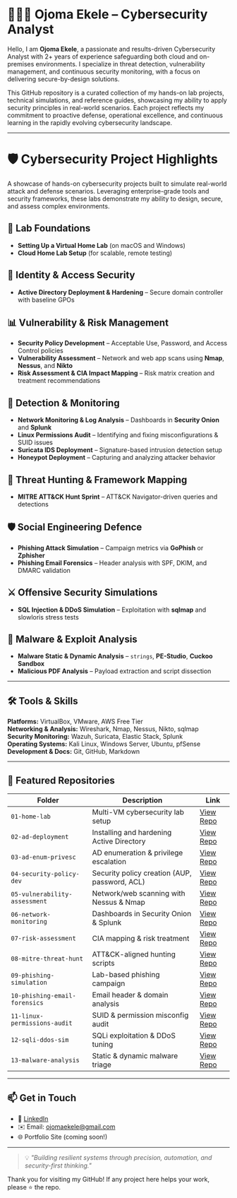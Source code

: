 # 👩🏽‍💻 Ojoma Ekele – Cybersecurity Analyst

Hello, I am **Ojoma Ekele**, a passionate and results-driven Cybersecurity Analyst with 2+ years of experience safeguarding both cloud and on-premises environments.
I specialize in threat detection, vulnerability management, and continuous security monitoring, with a focus on delivering secure-by-design solutions.

This GitHub repository is a curated collection of my hands-on lab projects, technical simulations, and reference guides, showcasing my ability to apply security principles in real-world scenarios.
Each project reflects my commitment to proactive defense, operational excellence, and continuous learning in the rapidly evolving cybersecurity landscape.

---

# 🛡 Cybersecurity Project Highlights

A showcase of hands-on cybersecurity projects built to simulate real-world attack and defense scenarios.
Leveraging enterprise-grade tools and security frameworks, these labs demonstrate my ability to design, secure, and assess complex environments.

## 📂 Lab Foundations
-  **Setting Up a Virtual Home Lab** (on macOS and Windows)
-  **Cloud Home Lab Setup** (for scalable, remote testing)

## 🔑 Identity & Access Security
- **Active Directory Deployment & Hardening** – Secure domain controller with baseline GPOs

## 📊 Vulnerability & Risk Management
- **Security Policy Development** – Acceptable Use, Password, and Access Control policies
- **Vulnerability Assessment** – Network and web app scans using **Nmap**, **Nessus**, and **Nikto**
- **Risk Assessment & CIA Impact Mapping** – Risk matrix creation and treatment recommendations

## 📡 Detection & Monitoring
- **Network Monitoring & Log Analysis** – Dashboards in **Security Onion** and **Splunk**
- **Linux Permissions Audit** – Identifying and fixing misconfigurations & SUID issues
- **Suricata IDS Deployment** – Signature-based intrusion detection setup
- **Honeypot Deployment** – Capturing and analyzing attacker behavior

## 🎯 Threat Hunting & Framework Mapping
- **MITRE ATT&CK Hunt Sprint** – ATT&CK Navigator-driven queries and detections

## 🛡 Social Engineering Defence
- **Phishing Attack Simulation** – Campaign metrics via **GoPhish** or **Zphisher**
- **Phishing Email Forensics** – Header analysis with SPF, DKIM, and DMARC validation

## ⚔ Offensive Security Simulations
- **SQL Injection & DDoS Simulation** – Exploitation with **sqlmap** and slowloris stress tests

## 🐛 Malware & Exploit Analysis
- **Malware Static & Dynamic Analysis** – `strings`, **PE-Studio**, **Cuckoo Sandbox**
- **Malicious PDF Analysis** – Payload extraction and script dissection

---

## 🛠 Tools & Skills
**Platforms:** VirtualBox, VMware, AWS Free Tier  
**Networking & Analysis:** Wireshark, Nmap, Nessus, Nikto, sqlmap  
**Security Monitoring:** Wazuh, Suricata, Elastic Stack, Splunk  
**Operating Systems:** Kali Linux, Windows Server, Ubuntu, pfSense  
**Development & Docs:** Git, GitHub, Markdown

---

## 📌 Featured Repositories

| Folder | Description | Link |
|--------|-------------|------|
| `01-home-lab` | Multi-VM cybersecurity lab setup | [View Repo](#) |
| `02-ad-deployment` | Installing and hardening Active Directory | [View Repo](#) |
| `03-ad-enum-privesc` | AD enumeration & privilege escalation | [View Repo](#) |
| `04-security-policy-dev` | Security policy creation (AUP, password, ACL) | [View Repo](#) |
| `05-vulnerability-assessment` | Network/web scanning with Nessus & Nmap | [View Repo](#) |
| `06-network-monitoring` | Dashboards in Security Onion & Splunk | [View Repo](#) |
| `07-risk-assessment` | CIA mapping & risk treatment | [View Repo](#) |
| `08-mitre-threat-hunt` | ATT&CK-aligned hunting scripts | [View Repo](#) |
| `09-phishing-simulation` | Lab-based phishing campaign | [View Repo](#) |
| `10-phishing-email-forensics` | Email header & domain analysis | [View Repo](#) |
| `11-linux-permissions-audit` | SUID & permission misconfig audit | [View Repo](#) |
| `12-sqli-ddos-sim` | SQLi exploitation & DDoS tuning | [View Repo](#) |
| `13-malware-analysis` | Static & dynamic malware triage | [View Repo](#) |

---

## 📫 Get in Touch

- 💼 [LinkedIn](https://www.linkedin.com/in/ojomaekele) 
- ✉️ Email: ojomaekele@gmail.com 
- 🌐 Portfolio Site (coming soon!)

---

> 💡 *"Building resilient systems through precision, automation, and security-first thinking."*

Thank you for visiting my GitHub! If any project here helps your work, please ⭐ the repo.

